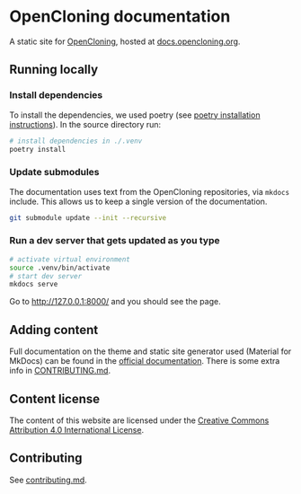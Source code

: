 # OpenCloning documentation

A static site for [OpenCloning](https://opencloning.org), hosted at [docs.opencloning.org](https://docs.opencloning.org).

## Running locally

### Install dependencies

To install the dependencies, we used poetry (see [poetry installation instructions](https://python-poetry.org/docs/)). In the source directory run:

```bash
# install dependencies in ./.venv
poetry install
```

### Update submodules

The documentation uses text from the OpenCloning repositories, via `mkdocs` include. This allows us to keep a single version of the documentation.

```bash
git submodule update --init --recursive
```


### Run a dev server that gets updated as you type

```bash
# activate virtual environment
source .venv/bin/activate
# start dev server
mkdocs serve
```

Go to http://127.0.0.1:8000/ and you should see the page.

## Adding content

Full documentation on the theme and static site generator used (Material for MkDocs) can be found in the [official documentation](https://squidfunk.github.io/mkdocs-material/). There is some extra info in [CONTRIBUTING.md](./CONTRIBUTING.md).

## Content license

The content of this website are licensed under the [Creative Commons Attribution 4.0 International License](https://creativecommons.org/licenses/by/4.0).

## Contributing

See [contributing.md](./docs/contributing.md).
